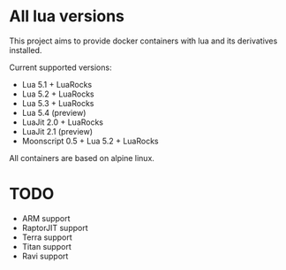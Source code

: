 # All lua versions

This project aims to provide docker containers with lua and its derivatives installed.

Current supported versions:

* Lua 5.1 + LuaRocks
* Lua 5.2 + LuaRocks
* Lua 5.3 + LuaRocks
* Lua 5.4 (preview)
* LuaJit 2.0 + LuaRocks
* LuaJit 2.1 (preview)
* Moonscript 0.5 + Lua 5.2 + LuaRocks

All containers are based on alpine linux.


# TODO

* ARM support
* RaptorJIT support
* Terra support
* Titan support
* Ravi support
